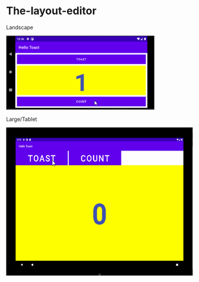 # The-layout-editor
Landscape

<img src = "Screenshot/landscape.gif" width = "400" height = "200">

Large/Tablet

<img src = "Screenshot/large.gif" width = "700" height = "400">

